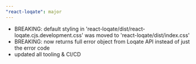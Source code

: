 ```yaml
---
"react-loqate": major
---
```


- BREAKING: default styling in 'react-loqate/dist/react-loqate.cjs.development.css' was moved to 'react-loqate/dist/index.css'
- BREAKING: now returns full error object from Loqate API instead of just the error code
- updated all tooling & CI/CD
